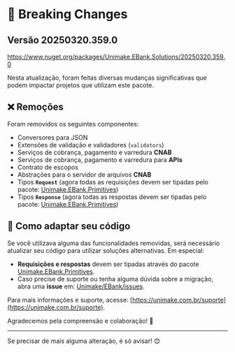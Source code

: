 # 🚨 Breaking Changes

## Versão 20250320.359.0
https://www.nuget.org/packages/Unimake.EBank.Solutions/20250320.359.0

Nesta atualização, foram feitas diversas mudanças significativas que podem impactar projetos que utilizam este pacote.

## ❌ Remoções

Foram removidos os seguintes componentes:

- Conversores para JSON
- Extensões de validação e validadores (`validators`)
- Serviços de cobrança, pagamento e varredura **CNAB**
- Serviços de cobrança, pagamento e varredura para **APIs**
- Contrato de escopos
- Abstrações para o servidor de arquivos **CNAB**
- Tipos **`Request`** (agora todas as requisições devem ser tipadas pelo pacote: [Unimake.EBank.Primitives](https://www.nuget.org/packages/Unimake.EBank.Primitives/))
- Tipos **`Response`** (agora todas as respostas devem ser tipadas pelo pacote: [Unimake.EBank.Primitives](https://www.nuget.org/packages/Unimake.EBank.Primitives/))

## 🔧 Como adaptar seu código

Se você utilizava alguma das funcionalidades removidas, será necessário atualizar seu código para utilizar soluções alternativas. Em especial:

- **Requisições e respostas** devem ser tipadas através do pacote [Unimake.EBank.Primitives](https://www.nuget.org/packages/Unimake.EBank.Primitives/).
- Caso precise de suporte ou tenha alguma dúvida sobre a migração, abra uma **issue** em: [Unimake/EBank/issues](https://github.com/Unimake/EBank/issues).

Para mais informações e suporte, acesse: [https://unimake.com.br/suporte](https://unimake.com.br/suporte).

Agradecemos pela compreensão e colaboração! 🚀

---

Se precisar de mais alguma alteração, é só avisar! 😊